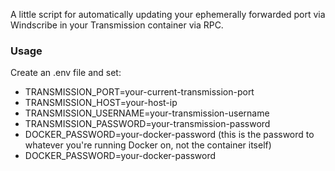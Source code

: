 A little script for automatically updating your ephemerally forwarded port via Windscribe in your Transmission container via RPC.

### Usage
Create an .env file and set:
- TRANSMISSION_PORT=your-current-transmission-port
- TRANSMISSION_HOST=your-host-ip
- TRANSMISSION_USERNAME=your-transmission-username
- TRANSMISSION_PASSWORD=your-transmission-password
- DOCKER_PASSWORD=your-docker-password (this is the password to whatever you're running Docker on, not the container itself)
- DOCKER_PASSWORD=your-docker-password
